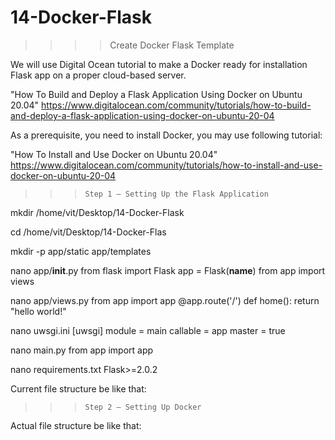 # 14-Docker-Flask
>>>> Create Docker Flask Template

We will use Digital Ocean tutorial to make a Docker ready for installation Flask app on a proper cloud-based server.

"How To Build and Deploy a Flask Application Using Docker on Ubuntu 20.04"
https://www.digitalocean.com/community/tutorials/how-to-build-and-deploy-a-flask-application-using-docker-on-ubuntu-20-04

As a prerequisite, you need to install Docker, you may use following tutorial:

"How To Install and Use Docker on Ubuntu 20.04"
https://www.digitalocean.com/community/tutorials/how-to-install-and-use-docker-on-ubuntu-20-04

>>>     Step 1 — Setting Up the Flask Application

mkdir /home/vit/Desktop/14-Docker-Flask
   
cd /home/vit/Desktop/14-Docker-Flas

mkdir -p app/static app/templates 

nano app/__init__.py
    from flask import Flask
    app = Flask(__name__)
    from app import views

nano app/views.py
    from app import app
    @app.route('/')
        def home():
        return "hello world!"

nano uwsgi.ini
    [uwsgi]
    module = main
    callable = app
    master = true

nano main.py
    from app import app
    
nano requirements.txt
    Flask>=2.0.2

Current file structure be like that:


>>>     Step 2 — Setting Up Docker






Actual file structure be like that:
